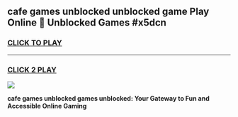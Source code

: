 
## cafe games unblocked unblocked game Play Online 👋 Unblocked Games #x5dcn
<h3>
<a href="https://premium.freeplayer.one?title=cafe_games_unblocked&ref=21F">CLICK TO PLAY</a></h3>
<hr>

<h3>
<a href="https://premium.freeplayer.one?title=cafe_games_unblocked&ref=21F">CLICK 2 PLAY</a>
  
</h3>

<a href="https://premium.freeplayer.one?title=cafe_games_unblocked&ref=21F/"><img src="https://clearcache.store/games.png"></a>


**cafe games unblocked games unblocked: Your Gateway to Fun and Accessible Online Gaming**

